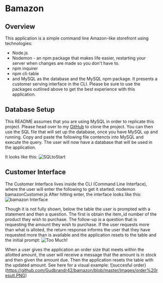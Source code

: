 # Bamazon

## Overview

This application is a simple command line Amazon-like storefront using technologies:
* Node.js
* Nodemon - an npm package that makes life easier, restarting your server when changes are made so you don't have to.
* npm inquirer
* npm cli-table
* and MySQL as the database and the MySQL npm package.
It presents a customer serving interface in the CLI. Please be sure to use the packages outlined above to get the best experience with this application.

## Database Setup

This README assumes that you are using MySQL in order to replicate this project.  Please head over to my [GitHub](https://github.com/Gudbrandr42/bamazon) to clone the project. You can then use the SQL file that will set up the database, once you have MySQL up and running. Copy and paste the following file contencts into MySQL and execute the query.  The user will now have a database that will be used in the application.

It looks like this:
![SQLtoStart](https://github.com/Gudbrandr42/bamazon/blob/master/Images/SQLtoStart.PNG)

## Customer Interface

The Customer Interface lives inside the CLI (Command Line Interface), where the user will enter the following to get it started: nodemon bamazonCustomer.js
After hitting enter, the interface looks like this:
![bamazon Interface](https://github.com/Gudbrandr42/bamazon/blob/master/Images/AtRun.PNG)


Though it is not fully shown, below the table the user is prompted with a statement and then a question.  The first is obtain the item_id number of the product they wish to purchase.  The follow-up is a question that is requesting the amount they wish to purchase. If the user requests more than what is alloted, the return response informs the user that they have requested more than is available and the application resets to the table and the initial prompt:
![Too Much!](https://github.com/Gudbrandr42/bamazon/blob/master/Images/TooMuch.PNG)

When a user gives the application an order size that meets within the allotted amount, the user will receive a message that the amount is in stock and then given the amount due. Then the application resets the table with the updated amount.  See here for a visual example:
![succesful order}(https://github.com/Gudbrandr42/bamazon/blob/master/Images/order%20result.PNG)

